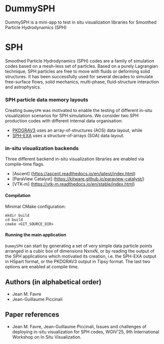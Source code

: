 # DummySPH

DummySPH is a mini-app to test in situ visualization libraries for Smoothed Particle Hydrodynamics (SPH)

# SPH

Smoothed Particle Hydrodynamics (SPH) codes are a family of simulation codes
based on a mesh-less set of particles. Based on a purely Lagrangian technique,
SPH particles are free to move with fluids or deforming solid structures. It has
been successfully used for several decades to simulate free-surface flows, solid
mechanics, multi-phase, fluid-structure interaction and astrophysics.

### SPH particle data memory layouts

Creating ```DummySPH``` was motivated to enable the testing of different in-situ
visualization scenarios for SPH simulations. We consider two SPH production codes 
with different internal data organisation:
* [PKDGRAV3](https://bitbucket.org/dpotter/pkdgrav3) uses an array-of-structures (AOS) data layout, while
* [SPH-EXA](https://github.com/unibas-dmi-hpc/SPH-EXA) uses a structure-of-arrays (SOA) data layout.

### in-situ visualization backends

Three different backend in-situ visualization libraries are enabled via compile-time flags.
* [Ascent] (https://ascent.readthedocs.io/en/latest/index.html)
* [ParaView Catalyst] (https://kitware.github.io/paraview-catalyst/)
* [VTK-m] (https://vtk-m.readthedocs.io/en/stable/index.html)

#### Compilation

Minimal CMake configuration:
```shell
mkdir build
cd build
cmake <GIT_SOURCE_DIR>
```

#### Running the main application

```DummySPH``` can start by generating a set of very simple data particle points arranged
in a cubic box of dimensions NxnxN, or by reading the output of the SPH applications which
motivated its creation, i.e. the SPH-EXA output in H5part format, or the PKDGRAV3 output in Tipsy format.
The last two options are enabled at compile time.

## Authors (in alphabetical order)

* Jean M. Favre
* Jean-Guillaume Piccinali

## Paper references

* Jean M. Favre, Jean-Guillaume Piccinali, Issues and challenges of deploying in-situ visualization for SPH codes, WOIV'25, 9th International Workshop on In Situ Visualization.
